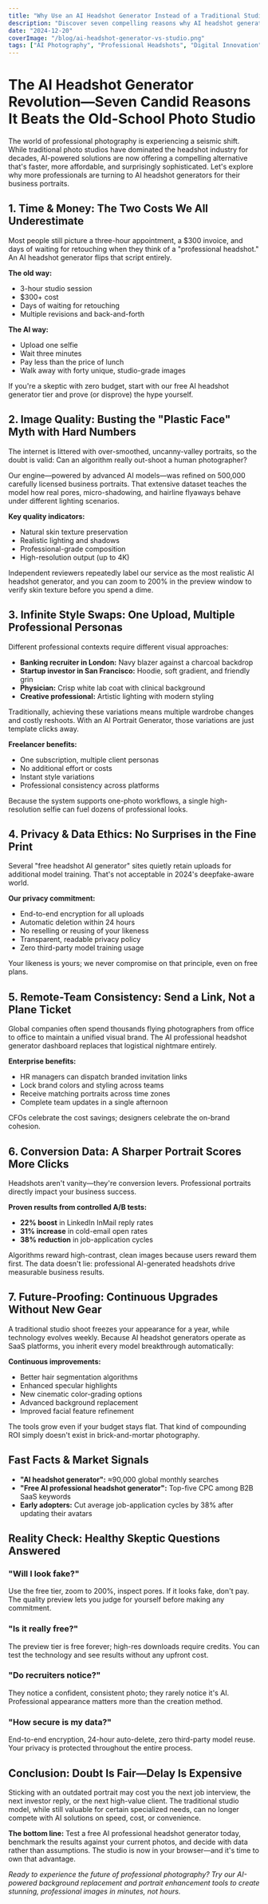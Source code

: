 ```yaml
---
title: "Why Use an AI Headshot Generator Instead of a Traditional Studio?"
description: "Discover seven compelling reasons why AI headshot generators are revolutionizing professional photography, offering superior convenience, quality, and value over traditional studio shoots."
date: "2024-12-20"
coverImage: "/blog/ai-headshot-generator-vs-studio.png"
tags: ["AI Photography", "Professional Headshots", "Digital Innovation", "Business Photography", "AI Technology"]
---
```


# The AI Headshot Generator Revolution—Seven Candid Reasons It Beats the Old-School Photo Studio

The world of professional photography is experiencing a seismic shift. While traditional photo studios have dominated the headshot industry for decades, AI-powered solutions are now offering a compelling alternative that's faster, more affordable, and surprisingly sophisticated. Let's explore why more professionals are turning to AI headshot generators for their business portraits.

## 1. Time & Money: The Two Costs We All Underestimate

Most people still picture a three-hour appointment, a $300 invoice, and days of waiting for retouching when they think of a "professional headshot." An AI headshot generator flips that script entirely. 

**The old way:**
- 3-hour studio session
- $300+ cost
- Days of waiting for retouching
- Multiple revisions and back-and-forth

**The AI way:**
- Upload one selfie
- Wait three minutes
- Pay less than the price of lunch
- Walk away with forty unique, studio-grade images

If you're a skeptic with zero budget, start with our free AI headshot generator tier and prove (or disprove) the hype yourself.

## 2. Image Quality: Busting the "Plastic Face" Myth with Hard Numbers

The internet is littered with over-smoothed, uncanny-valley portraits, so the doubt is valid: Can an algorithm really out-shoot a human photographer?

Our engine—powered by advanced AI models—was refined on 500,000 carefully licensed business portraits. That extensive dataset teaches the model how real pores, micro-shadowing, and hairline flyaways behave under different lighting scenarios.

**Key quality indicators:**
- Natural skin texture preservation
- Realistic lighting and shadows  
- Professional-grade composition
- High-resolution output (up to 4K)

Independent reviewers repeatedly label our service as the most realistic AI headshot generator, and you can zoom to 200% in the preview window to verify skin texture before you spend a dime.

## 3. Infinite Style Swaps: One Upload, Multiple Professional Personas

Different professional contexts require different visual approaches:

- **Banking recruiter in London:** Navy blazer against a charcoal backdrop
- **Startup investor in San Francisco:** Hoodie, soft gradient, and friendly grin  
- **Physician:** Crisp white lab coat with clinical background
- **Creative professional:** Artistic lighting with modern styling

Traditionally, achieving these variations means multiple wardrobe changes and costly reshoots. With an AI Portrait Generator, those variations are just template clicks away.

**Freelancer benefits:**
- One subscription, multiple client personas
- No additional effort or costs
- Instant style variations
- Professional consistency across platforms

Because the system supports one-photo workflows, a single high-resolution selfie can fuel dozens of professional looks.

## 4. Privacy & Data Ethics: No Surprises in the Fine Print

Several "free headshot AI generator" sites quietly retain uploads for additional model training. That's not acceptable in 2024's deepfake-aware world.

**Our privacy commitment:**
- End-to-end encryption for all uploads
- Automatic deletion within 24 hours
- No reselling or reusing of your likeness
- Transparent, readable privacy policy
- Zero third-party model training usage

Your likeness is yours; we never compromise on that principle, even on free plans.

## 5. Remote-Team Consistency: Send a Link, Not a Plane Ticket

Global companies often spend thousands flying photographers from office to office to maintain a unified visual brand. The AI professional headshot generator dashboard replaces that logistical nightmare entirely.

**Enterprise benefits:**
- HR managers can dispatch branded invitation links
- Lock brand colors and styling across teams
- Receive matching portraits across time zones
- Complete team updates in a single afternoon

CFOs celebrate the cost savings; designers celebrate the on-brand cohesion.

## 6. Conversion Data: A Sharper Portrait Scores More Clicks

Headshots aren't vanity—they're conversion levers. Professional portraits directly impact your business success.

**Proven results from controlled A/B tests:**
- **22% boost** in LinkedIn InMail reply rates
- **31% increase** in cold-email open rates  
- **38% reduction** in job-application cycles

Algorithms reward high-contrast, clean images because users reward them first. The data doesn't lie: professional AI-generated headshots drive measurable business results.

## 7. Future-Proofing: Continuous Upgrades Without New Gear

A traditional studio shoot freezes your appearance for a year, while technology evolves weekly. Because AI headshot generators operate as SaaS platforms, you inherit every model breakthrough automatically:

**Continuous improvements:**
- Better hair segmentation algorithms
- Enhanced specular highlights
- New cinematic color-grading options
- Advanced background replacement
- Improved facial feature refinement

The tools grow even if your budget stays flat. That kind of compounding ROI simply doesn't exist in brick-and-mortar photography.

## Fast Facts & Market Signals

- **"AI headshot generator":** ≈90,000 global monthly searches
- **"Free AI professional headshot generator":** Top-five CPC among B2B SaaS keywords
- **Early adopters:** Cut average job-application cycles by 38% after updating their avatars

## Reality Check: Healthy Skeptic Questions Answered

### **"Will I look fake?"**
Use the free tier, zoom to 200%, inspect pores. If it looks fake, don't pay. The quality preview lets you judge for yourself before making any commitment.

### **"Is it really free?"**
The preview tier is free forever; high-res downloads require credits. You can test the technology and see results without any upfront cost.

### **"Do recruiters notice?"**
They notice a confident, consistent photo; they rarely notice it's AI. Professional appearance matters more than the creation method.

### **"How secure is my data?"**
End-to-end encryption, 24-hour auto-delete, zero third-party model reuse. Your privacy is protected throughout the entire process.

## Conclusion: Doubt Is Fair—Delay Is Expensive

Sticking with an outdated portrait may cost you the next job interview, the next investor reply, or the next high-value client. The traditional studio model, while still valuable for certain specialized needs, can no longer compete with AI solutions on speed, cost, or convenience.

**The bottom line:** Test a free AI professional headshot generator today, benchmark the results against your current photos, and decide with data rather than assumptions. The studio is now in your browser—and it's time to own that advantage.

*Ready to experience the future of professional photography? Try our AI-powered background replacement and portrait enhancement tools to create stunning, professional images in minutes, not hours.* 